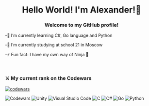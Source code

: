 <!-- ### Hello World! I'm Alexander!  👋
-->

<h1 align="center">Hello World! I'm Alexander!👋</h1>
<h3 align="center">Welcome to my GitHub profile!</h3>

<!--
**Goldriel/Goldriel** is a ✨ _special_ ✨ repository because its `README.md` (this file) appears on your GitHub profile.

Here are some ideas to get you started:

- 🔭 I’m currently working on ...
- 🌱 I’m currently learning C# language and Python
- 👯 I’m looking to collaborate on ...
- 🤔 I’m looking for help with ...
- 💬 Ask me about ...
- 📫 How to reach me: ...
- 😄 Pronouns: ...
- ⚡ Fun fact: ...
-->

<div>
<p>-🌱 I’m currently learning C#, Go language and Python </p>
<p>-🔭 I’m currently studying at school 21 in Moscow </p>
<p>-⚡ Fun fact: I have my own way of Ninja 🥷</p>
</div>

<br><h3 align="left">⚔️ My current rank on the Codewars</h3>
[![codewars](https://www.codewars.com/users/Elroel/badges/large)](https://www.codewars.com/users/Elroel)

<!--<br><h3 align="left">My Top Langs</h3>
[![](https://github-readme-stats.vercel.app/api/top-langs/?username=goldriel&layout=compact)]
-->
![Codewars](https://img.shields.io/badge/Codewars-B1361E?style=for-the-badge&logo=codewars&logoColor=grey)
![Unity](https://img.shields.io/badge/unity-%23000000.svg?style=for-the-badge&logo=unity&logoColor=white)
![Visual Studio Code](https://img.shields.io/badge/Visual%20Studio%20Code-0078d7.svg?style=for-the-badge&logo=visual-studio-code&logoColor=white)
![C](https://img.shields.io/badge/c-%2300599C.svg?style=for-the-badge&logo=c&logoColor=white)
![C#](https://img.shields.io/badge/c%23-%23239120.svg?style=for-the-badge&logo=c-sharp&logoColor=white)
![Go](https://img.shields.io/badge/go-%2300ADD8.svg?style=for-the-badge&logo=go&logoColor=white)
![Python](https://img.shields.io/badge/python-3670A0?style=for-the-badge&logo=python&logoColor=ffdd54)
